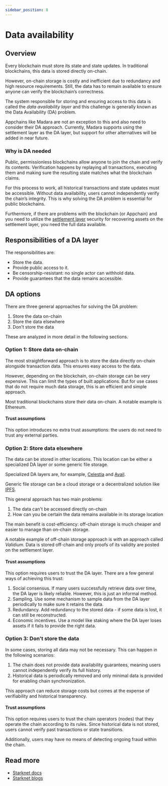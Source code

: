 ```yaml
---
sidebar_position: 8
---
```


# Data availability

## Overview

Every blockchain must store its state and state updates. In traditional blockchains, this data is stored directly on-chain.

However, on-chain storage is costly and inefficient due to redundancy and high resource requirements. Still, the data has to remain available to ensure anyone can verify the blockchain’s correctness.

The system responsible for storing and ensuring access to this data is called the *data availability layer* and this challenge is generally known as the Data Availability (DA) problem.

Appchains like Madara are not an exception to this and also need to consider their DA approach. Currently, Madara supports using the settlement layer as the DA layer, but support for other alternatives will be added in near future.

### Why is DA needed

Public, permissionless blockchains allow anyone to join the chain and verify its contents. Verification happens by replaying all transactions, executing them and making sure the resulting state matches what the blockchain claims.

For this process to work, all historical transactions and state updates must be accessible. Without data availability, users cannot independently verify the chain’s integrity. This is why solving the DA problem is essential for public blockchains.

Furthermore, if there are problems with the blockchain (or Appchain) and you need to utilize the [settlement layer](/concepts/settlement) security for recovering assets on the settlement layer, you need the full data available.

## Responsibilities of a DA layer

The responsibilities are:
- Store the data.
- Provide public access to it.
- Be censorship-resistant: no single actor can withhold data.
- Provide guarantees that the data remains accessible.

## DA options

There are three general approaches for solving the DA problem:
1. Store the data on-chain
1. Store the data elsewhere
1. Don't store the data

These are analyzed in more detail in the following sections.

### Option 1: Store data on-chain

The most straightforward approach is to store the data directly on-chain alongside transaction data. This ensures easy access to the data.

However, depending on the blockchain, on-chain storage can be very expensive. This can limit the types of built applications. But for use cases that do not require much data storage, this is an efficient and simple approach.

Most traditional blockchains store their data on-chain. A notable example is Ethereum.

#### Trust assumptions

This option introduces no extra trust assumptions: the users do not need to trust any external parties.

### Option 2: Store data elsewhere

The data can be stored in other locations. This location can be either a specialized DA layer or some generic file storage.

Specialized DA layers are, for example, [Celestia](https://celestia.org/) and [Avail](https://www.availproject.org).

Generic file storage can be a cloud storage or a decentralized solution like [IPFS](https://ipfs.tech/).

This general approach has two main problems:
1. The data can't be accessed directly on-chain
1. How can you be certain the data remains available in its storage location

The main benefit is cost-efficiency: off-chain storage is much cheaper and easier to manage than on-chain storage.

A notable example of off-chain storage approach is with an approach called *Validium*. Data is stored off-chain and only proofs of its validity are posted on the settlement layer.

#### Trust assumptions

This option requires users to trust the DA layer. There are a few general ways of achieving this trust:
1. Social consensus. If many users successfully retrieve data over time, the DA layer is likely reliable. However, this is just an informal method.
1. Sampling. Use some mechanism to sample data from the DA layer periodically to make sure it retains the data.
1. Redundancy. Add redundancy to the stored data - if some data is lost, it can still be reconstructed.
1. Economic incentives. Use a model like staking where the DA layer loses assets if it fails to provide the right data.

### Option 3: Don't store the data

In some cases, storing all data may not be necessary. This can happen in the following scenarios:
1. The chain does not provide data availability guarantees, meaning users cannot independently verify its full history.
1. Historical data is periodically removed and only minimal data is provided for enabling chain synchronization.

This approach can reduce storage costs but comes at the expense of verifiability and historical transparency.

#### Trust assumptions

This option requires users to trust the chain operators (nodes) that they operate the chain according to its rules. Since historical data is not stored, users cannot verify past transactions or state transitions.

Additionally, users may have no means of detecting ongoing fraud within the chain.

## Read more

- [Starknet docs](https://docs.starknet.io/architecture-and-concepts/network-architecture/data-availability/)
- [Starknet blogs](https://starkware.co/blog/rollup-validium-volition-where-is-your-data-stored/)